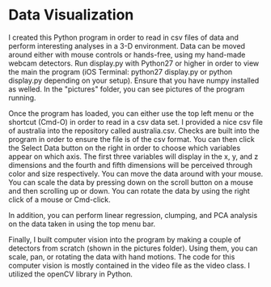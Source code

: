 # Data Visualization

I created this Python program in order to read in csv files of data and perform interesting analyses in a 3-D environment. Data can be moved around either with mouse controls or hands-free, using my hand-made webcam detectors. Run display.py with Python27 or higher in order to view the main the program (iOS Terminal: python27 display.py or python display.py depending on your setup). Ensure that you have numpy installed as welled. In the "pictures" folder, you can see pictures of the program running. 

Once the program has loaded, you can either use the top left menu or the shortcut (Cmd-O) in order to read in a csv data set. I provided a nice csv file of australia into the repository called australia.csv. Checks are built into the program in order to ensure the file is of the csv format. You can then click the Select Data button on the right in order to choose which variables appear on which axis. The first three variables will display in the x, y, and z dimensions and the fourth and fifth dimensions will be perceived through color and size respectively. You can move the data around with your mouse. You can scale the data by pressing down on the scroll button on a mouse and then scrolling up or down. You can rotate the data by using the right click of a mouse or Cmd-click.

In addition, you can perform linear regression, clumping, and PCA analysis on the data taken in using the top menu bar. 

Finally, I built computer vision into the program by making a couple of detectors from scratch (shown in the pictures folder). Using them, you can scale, pan, or rotating the data with hand motions. The code for this computer vision is mostly contained in the video file as the video class. I utilized the openCV library in Python. 

